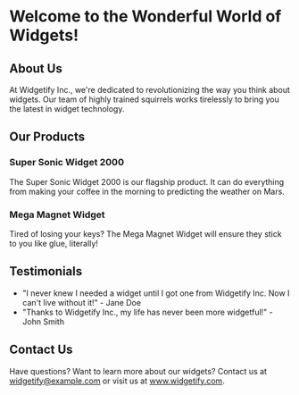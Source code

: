 # Welcome to the Wonderful World of Widgets!

## About Us

At Widgetify Inc., we're dedicated to revolutionizing the way you think about widgets. Our team of highly trained squirrels works tirelessly to bring you the latest in widget technology.

## Our Products

### Super Sonic Widget 2000

The Super Sonic Widget 2000 is our flagship product. It can do everything from making your coffee in the morning to predicting the weather on Mars.

### Mega Magnet Widget

Tired of losing your keys? The Mega Magnet Widget will ensure they stick to you like glue, literally!

## Testimonials

- "I never knew I needed a widget until I got one from Widgetify Inc. Now I can't live without it!" - Jane Doe
- "Thanks to Widgetify Inc., my life has never been more widgetful!" - John Smith

## Contact Us

Have questions? Want to learn more about our widgets? Contact us at widgetify@example.com or visit us at www.widgetify.com.

